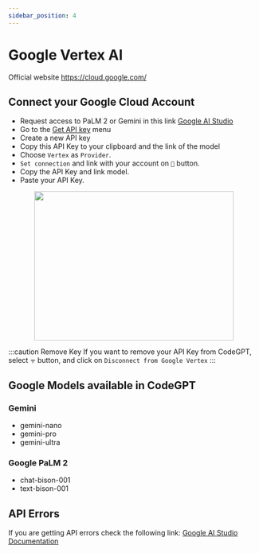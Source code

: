 ```yaml
---
sidebar_position: 4
---
```


# Google Vertex AI
Official website https://cloud.google.com/

## Connect your Google Cloud Account
- Request access to PaLM 2 or Gemini in this link [Google AI Studio](https://makersuite.google.com/)
- Go to the [Get API key](https://makersuite.google.com/app/apikey) menu
- Create a new API key
- Copy this API Key to your clipboard and the link of the model
- Choose `Vertex` as `Provider`.
-  `Set connection` and link with your account on `🔑` button.
- Copy the API Key and link model.
- Paste your API Key.

<p align="center">
      <img width="400" height="300" src="https://github.com/davila7/code-gpt-docs/assets/37567214/1d483a4f-05a8-4fe8-b239-04fe07b48076" />
</p>
 

  
:::caution Remove Key
If you want to remove your API Key from CodeGPT, select `ᯤ` button, and click on `Disconnect from Google Vertex`
:::

## Google Models available in CodeGPT

### Gemini
- gemini-nano
- gemini-pro
- gemini-ultra

### Google PaLM 2
- chat-bison-001
- text-bison-001

## API Errors
If you are getting API errors check the following link: [Google AI Studio Documentation](https://ai.google.dev/api/rest?hl=es-419)
